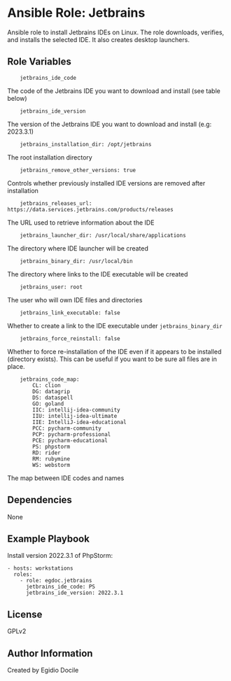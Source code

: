 Ansible Role: Jetbrains
==================

Ansible role to install Jetbrains IDEs on Linux. The role downloads, verifies,
and installs the selected IDE. It also creates desktop launchers.

Role Variables
--------------
        jetbrains_ide_code

The code of the Jetbrains IDE you want to download and install (see table below)

        jetbrains_ide_version

The version of the Jetbrains IDE you want to download and install (e.g: 2023.3.1)

        jetbrains_installation_dir: /opt/jetbrains

The root installation directory

        jetbrains_remove_other_versions: true

Controls whether previously installed IDE versions are removed after installation

        jetbrains_releases_url: https://data.services.jetbrains.com/products/releases

The URL used to retrieve information about the IDE

        jetbrains_launcher_dir: /usr/local/share/applications

The directory where IDE launcher will be created

        jetbrains_binary_dir: /usr/local/bin

The directory where links to the IDE executable will be created

        jetbrains_user: root

The user who will own IDE files and directories

        jetbrains_link_executable: false

Whether to create a link to the IDE executable under `jetbrains_binary_dir`

        jetbrains_force_reinstall: false

Whether to force re-installation of the IDE even if it appears to be
installed (directory exists). This can be useful if you want to be
sure all files are in place.

        jetbrains_code_map:
            CL: clion
            DG: datagrip
            DS: dataspell
            GO: goland
            IIC: intellij-idea-community
            IIU: intellij-idea-ultimate
            IIE: IntelliJ-idea-educational
            PCC: pycharm-community
            PCP: pycharm-professional
            PCE: pycharm-educational
            PS: phpstorm
            RD: rider
            RM: rubymine
            WS: webstorm

The map between IDE codes and names

Dependencies
------------
None

Example Playbook
----------------

Install version 2022.3.1 of PhpStorm:

    - hosts: workstations
      roles:
        - role: egdoc.jetbrains
          jetbrains_ide_code: PS
          jetbrains_ide_version: 2022.3.1

License
-------

GPLv2

Author Information
------------------
Created by Egidio Docile
